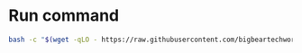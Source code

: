 # Run command

```bash
bash -c "$(wget -qLO - https://raw.githubusercontent.com/bigbeartechworld/big-bear-scripts/master/install-hacs-in-home-assistant-docker/run.sh)"
```
